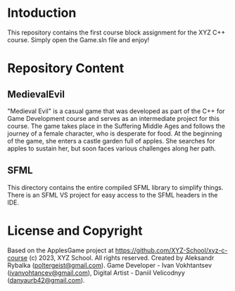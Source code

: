 # Intoduction
This repository contains the first course block assignment for the XYZ C++ course. Simply open the Game.sln file and enjoy!

# Repository Content
## MedievalEvil
"Medieval Evil" is a casual game that was developed as part of the C++ for Game Development course and serves as an intermediate project for this course.
The game takes place in the Suffering Middle Ages and follows the journey of a female character, who is desperate for food.
At the beginning of the game, she enters a castle garden full of apples. 
She searches for apples to sustain her, but soon faces various challenges along her path.

## SFML
This directory contains the entire compiled SFML library to simplify things. There is an SFML VS project for easy access to the SFML headers in the IDE.

# License and Copyright
Based on the ApplesGame project at https://github.com/XYZ-School/xyz-c-course (c) 2023, XYZ School. All rights reserved. Created by Aleksandr Rybalka (poltergeist@gmail.com).
Game Developer - Ivan Vokhtantsev (ivanvohtancev@gmail.com),
Digital Artist - Daniil Velicodnyy (danyaurb42@gmail.com).
